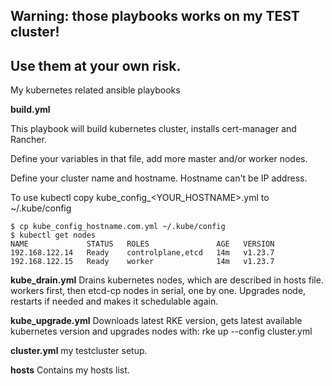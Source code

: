 ## Warning: those playbooks works on my TEST cluster! 
## Use them at your own risk.

My kubernetes related ansible playbooks

**build.yml**

This playbook will build kubernetes cluster, installs cert-manager and Rancher.

Define your variables in that file, add more master and/or worker nodes.

Define your cluster name and hostname. Hostname can't be IP address.

To use kubectl copy kube_config_<YOUR_HOSTNAME>.yml to ~/.kube/config
```
$ cp kube_config_hostname.com.yml ~/.kube/config 
$ kubectl get nodes
NAME             STATUS   ROLES               AGE   VERSION
192.168.122.14   Ready    controlplane,etcd   14m   v1.23.7
192.168.122.15   Ready    worker              14m   v1.23.7
```

**kube_drain.yml**
Drains kubernetes nodes, which are described in hosts file. workers first, then etcd-cp nodes in serial, one by one.
Upgrades node, restarts if needed and makes it schedulable again.

**kube_upgrade.yml**
Downloads latest RKE version, gets latest available kubernetes version and upgrades nodes with: rke up --config cluster.yml

**cluster.yml**
my testcluster setup.

**hosts**
Contains my hosts list.
